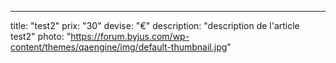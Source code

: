 ---
title: "test2"
prix: "30"
devise: "€"
description: "description de l'article test2"
photo: "https://forum.byjus.com/wp-content/themes/qaengine/img/default-thumbnail.jpg"
